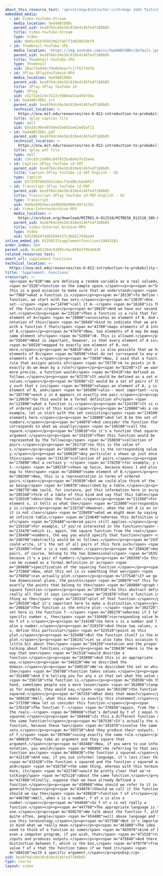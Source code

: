 ```yaml
---
about_this_resource_text: '<p><strong>Instructor:</strong> John Tsitsiklis</p>'
embedded_media:
  - id: Video-YouTube-Stream
    media_location: Xwd4ABlO0Dc
    parent_uid: bea976dcd4e3dc810e4146fed7180b05
    title: Video-YouTube-Stream
    type: Video
    uid: 8b05c91b76563062fab7f34850b2bbf9
  - id: Thumbnail-YouTube-JPG
    media_location: 'https://img.youtube.com/vi/Xwd4ABlO0Dc/default.jpg'
    parent_uid: bea976dcd4e3dc810e4146fed7180b05
    title: Thumbnail-YouTube-JPG
    type: Thumbnail
    uid: 10ac75e6d4cf9e8b9eacfc17f61f447b
  - id: 3Play-3PlayYouTubeid-MP4
    media_location: Xwd4ABlO0Dc
    parent_uid: bea976dcd4e3dc810e4146fed7180b05
    title: 3Play-3Play YouTube id
    type: 3Play
    uid: c62732e2c0c3122c598b4a53a45bf3ba
  - id: Xwd4ABlO0Dc.srt
    parent_uid: bea976dcd4e3dc810e4146fed7180b05
    technical_location: >-
      https://ocw.mit.edu/resources/res-6-012-introduction-to-probability-spring-2018/part-i-the-fundamentals/supplement-functions/Xwd4ABlO0Dc.srt
    title: 3play caption file
    type: null
    uid: 65e2dc90e49f84e83eb03ae62e05af11
  - id: Xwd4ABlO0Dc.pdf
    parent_uid: bea976dcd4e3dc810e4146fed7180b05
    technical_location: >-
      https://ocw.mit.edu/resources/res-6-012-introduction-to-probability-spring-2018/part-i-the-fundamentals/supplement-functions/Xwd4ABlO0Dc.pdf
    title: 3play pdf file
    type: null
    uid: c56cd3c1a99bc847853ba8d437e35a4a
  - id: Caption-3Play YouTube id-SRT
    parent_uid: bea976dcd4e3dc810e4146fed7180b05
    title: Caption-3Play YouTube id-SRT-English - US
    type: Caption
    uid: 6372f8f80d262ce0ecf3ed9bcbda8657
  - id: Transcript-3Play YouTube id-PDF
    parent_uid: bea976dcd4e3dc810e4146fed7180b05
    title: Transcript-3Play YouTube id-PDF-English - US
    type: Transcript
    uid: 8ddba9093eeca4d60994980cd97a238c
  - id: Video-InternetArchive-MP4
    media_location: >-
      https://archive.org/download/MITRES.6-012S18/MITRES6_012S18_S05-01_300k.mp4
    parent_uid: bea976dcd4e3dc810e4146fed7180b05
    title: Video-Internet Archive-MP4
    type: Video
    uid: 6d529b54f4d01b94337c4bb517926ad4
inline_embed_id: 65256537supplementfunctions19845263
order_index: 564
parent_uid: 9ca6b310dc93095c9ac0f0e5f95e6930
related_resources_text: ''
short_url: supplement-functions
technical_location: >-
  https://ocw.mit.edu/resources/res-6-012-introduction-to-probability-spring-2018/part-i-the-fundamentals/supplement-functions
title: 'Supplement: Functions'
transcript: >-
  <p><span m="620">We are defining a random variable as a real valued</span>
  <span m="3520">function on the sample space.</span></p><p><span m="5430">So
  this is a good occasion to make sure that we understand</span> <span
  m="7960">what a function is.</span></p><p><span m="10130">To define a
  function, we start with two sets.</span></p><p><span m="13670">One
  set--</span> <span m="14740">call it A--</span> <span m="16160">is the domain
  of the function.</span></p><p><span m="20420">And we have our second
  set.</span></p><p><span m="23520">Then a function is a rule that for any
  element of A</span> <span m="29800">associates an element of B. And we use a
  notation of this</span> <span m="36940">kind to indicate that we are dealing
  with a function f that</span> <span m="41700">maps elements of A into elements
  of B.</span></p><p><span m="47470">Now, two elements of A may be mapped to the
  same element of</span> <span m="52050">B. This is allowed.</span></p><p><span
  m="55640">What is important, however, is that every element of A is</span>
  <span m="60320">mapped to exactly one element of B, not
  more.</span></p><p><span m="64810">But it is also possible that we have some
  elements of B</span> <span m="68590">that do not correspond to any of the
  elements of A.</span></p><p><span m="73050">Now, I said that a function is a
  rule that assigns points of</span> <span m="76770">A to points in B. But what
  exactly do we mean by a rule?</span></p><p><span m="82240">If we want to be
  more precise, a function would</span> <span m="85410">be defined as
  follows.</span></p><p><span m="87270">It would be defined as a set of pairs of
  values.</span></p><p><span m="92690">It would be a set of pairs of the form x,
  y such that x is</span> <span m="99560">always an element of A, y is always an
  element of B, and</span> <span m="105890">also-- most important--</span> <span
  m="107740">each x in A appears in exactly one pair.</span></p><p><span
  m="120030">So this would be a formal definition of</span> <span
  m="122890">what a function is.</span></p><p><span m="124330">It is collection
  of ordered pairs of this kind.</span></p><p><span m="129000">As a concrete
  example, let us start with the set consisting</span> <span m="134590">of these
  elements here.</span></p><p><span m="138880">And let B be the set of real
  numbers.</span></p><p><span m="144079">And consider the function that
  corresponds to what we usually</span> <span m="149100">call the
  square.</span></p><p><span m="150610">So it's a function that squares its
  argument.</span></p><p><span m="154320">Then this function would be
  represented by the following</span> <span m="158030">collection of
  pairs.</span></p><p><span m="161710">So this is the value of
  x.</span></p><p><span m="165690">And this is the corresponding value of
  y.</span></p><p><span m="168820">Any particular x shows up just once in
  this</span> <span m="174130">collection of pairs.</span></p><p><span
  m="176890">But a certain y--</span> <span m="178250">for example, y equal to
  1--</span> <span m="180210">shows up twice, because minus 1 and plus 1 both
  map to the</span> <span m="184960">same element of B.</span></p><p><span
  m="188360">Now, this is a representation in terms of ordered
  pairs.</span></p><p><span m="193030">But we could also think of the function
  as being</span> <span m="196070">described by a table.</span></p><p><span
  m="198770">We could, for instance, put this information here in a</span> <span
  m="205340">form of a table of this kind and say that this table</span> <span
  m="210320">describes the function.</span></p><p><span m="211560">For any
  element x, it tells us what the</span> <span m="213800">corresponding element
  y is.</span></p><p><span m="216710">However, when the set A is an infinite set
  it is not clear</span> <span m="220450">what we might mean by saying a table,
  an infinite table,</span> <span m="224640">whereas this definition in terms
  of</span> <span m="226480">ordered pairs still applies.</span></p><p><span
  m="229310">For example, if you're interested in the function</span> <span
  m="233470">which is, again, the square function from the real</span> <span
  m="236490">numbers, the way you would specify that function</span> <span
  m="240790">abstractly would be as follows.</span></p><p><span m="243540">You
  could write, it's the set of all pairs of this form such</span> <span
  m="253480">that x is a real number.</span></p><p><span m="258420">And now such
  pairs, of course, belong to the two dimensional</span> <span m="263530">plane
  because it's a pair of numbers.</span></p><p><span m="266350">So this set here
  can be viewed as a formal definition or a</span> <span
  m="269880">specification of the squaring function.</span></p><p><span
  m="272960">Now, what this set is is something that we</span> <span
  m="276050">can actually plot.</span></p><p><span m="277540">If we go in the
  two dimensional plane, the points</span> <span m="280670">of this form are
  exactly the points that belong to the</span> <span m="284980">graph of the
  square function.</span></p><p><span m="287810">So this abstract definition,
  really all that it says is</span> <span m="291070">that a function is the same
  thing as the</span> <span m="293310">plot of that function.</span></p><p><span
  m="295550">But it's important here to make a distinction.</span></p><p><span
  m="298810">The function is the entire plot--</span> <span m="302720">so this
  set here is the function f--</span> <span m="306270">whereas if I tell you a
  specific number x, the</span> <span m="310400">corresponding value here would
  be f of x.</span></p><p><span m="314240">So here x is a number and f of x is
  also a number.</span></p><p><span m="319370">And those two values, x and f of
  x, define this particular</span> <span m="323510">point on this
  plot.</span></p><p><span m="325490">But the function itself is the entire
  plot.</span></p><p><span m="330141">Let us also take this occasion to talk a
  little bit about the</span> <span m="334159">notation and the proper way of
  talking about functions.</span></p><p><span m="338430">Here is the most common
  way that one</span> <span m="341510">would describe a
  function.</span></p><p><span m="343890">And this is an appropriate
  way.</span></p><p><span m="346320">We've described the
  domain.</span></p><p><span m="348520">We've described the set on which
  the</span> <span m="350780">function takes values.</span></p><p><span
  m="352480">And I'm telling you for any x in that set what the value of</span>
  <span m="356710">the function is.</span></p><p><span m="358596">On the other
  hand, sometimes people use a more loose</span> <span m="362060">language, such
  as for example, they would say,</span> <span m="365190">the function x
  squared.</span></p><p><span m="367250">What does that mean?</span></p><p><span
  m="368420">Well, what this means is exactly this statement.</span></p><p><span
  m="373700">Now let us consider this function.</span></p><p><span
  m="376310">The function f--</span> <span m="378850">again, from the reals to
  the reals--</span> <span m="380660">that's defined by f of z equal to z
  squared.</span></p><p><span m="384440">Is this a different function or is it
  the same function?</span></p><p><span m="387530">It's actually the same
  function, because these two</span> <span m="391870">involve the same
  sets.</span></p><p><span m="393710">And they produce their outputs, the values
  of f,</span> <span m="397680">using exactly the same rule.</span></p><p><span
  m="400010">They take an argument and they square that
  argument.</span></p><p><span m="403480">Now, if you were to use informal
  notation, you would</span> <span m="406860">be referring to that second
  function as</span> <span m="409430">the function z squared.</span></p><p><span
  m="412120">And now, if you use informal language, it's less clear that</span>
  <span m="415420">the function x squared and the function z squared are one
  and</span> <span m="418750">the same thing, whereas with this terminology
  here, it</span> <span m="422740">would be pretty clear that we're
  talking</span> <span m="425110">about the same function.</span></p><p><span
  m="427460">Finally, suppose that we have already defined a
  function.</span></p><p><span m="430960">How should we refer to it in
  general?</span></p><p><span m="434870">Should we call it the function f, or
  should we say the</span> <span m="438620">function f of x?</span></p><p><span
  m="440780">Well, when x is a number, f of x is also a
  number.</span></p><p><span m="444840">So f of x is not really a
  function.</span></p><p><span m="447760">The appropriate language is this
  one.</span></p><p><span m="450270">We talk about the function f, although
  quite often, people</span> <span m="454400">will abuse language and they will
  use this terminology.</span></p><p><span m="457590">But it's important to keep
  in mind what we really mean.</span></p><p><span m="461800">The idea is that we
  need to think of a function as some</span> <span m="465970">kind of box or
  even a computer program, if you wish, that</span> <span m="471520">takes
  inputs and produces outputs.</span></p><p><span m="475640">And there's a
  distinction between f, which is the box,</span> <span m="479770">from the
  value f of x that the function takes if we feed it</span> <span
  m="484310">with a specific argument.</span></p><p>&nbsp;</p>
uid: bea976dcd4e3dc810e4146fed7180b05
type: course
layout: video
---
```

